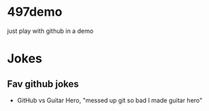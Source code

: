 # 497demo
just play with github in a demo

# Jokes

## Fav github jokes

* GitHub vs Guitar Hero, "messed up git so bad I made guitar hero"
